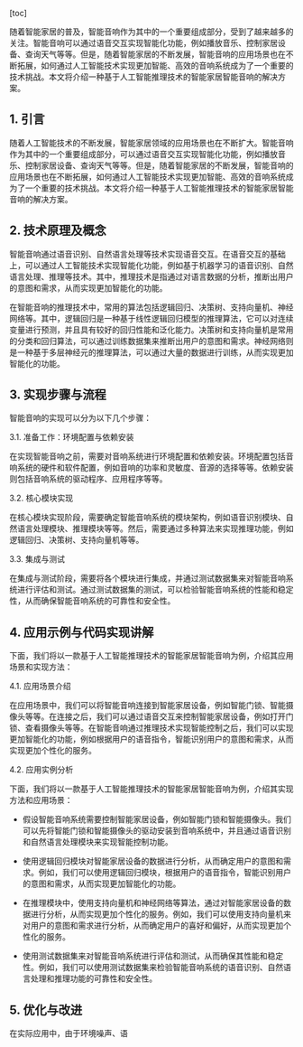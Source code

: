 
[toc]                    
                
                
随着智能家居的普及，智能音响作为其中的一个重要组成部分，受到了越来越多的关注。智能音响可以通过语音交互实现智能化功能，例如播放音乐、控制家居设备、查询天气等等。但是，随着智能家居的不断发展，智能音响的应用场景也在不断拓展，如何通过人工智能技术实现更加智能、高效的音响系统成为了一个重要的技术挑战。本文将介绍一种基于人工智能推理技术的智能家居智能音响的解决方案。

## 1. 引言

随着人工智能技术的不断发展，智能家居领域的应用场景也在不断扩大。智能音响作为其中的一个重要组成部分，可以通过语音交互实现智能化功能，例如播放音乐、控制家居设备、查询天气等等。但是，随着智能家居的不断发展，智能音响的应用场景也在不断拓展，如何通过人工智能技术实现更加智能、高效的音响系统成为了一个重要的技术挑战。本文将介绍一种基于人工智能推理技术的智能家居智能音响的解决方案。

## 2. 技术原理及概念

智能音响通过语音识别、自然语言处理等技术实现语音交互。在语音交互的基础上，可以通过人工智能技术实现智能化功能，例如基于机器学习的语音识别、自然语言处理、推理等技术。其中，推理技术是指通过对语言数据的分析，推断出用户的意图和需求，从而实现更加智能化的功能。

在智能音响的推理技术中，常用的算法包括逻辑回归、决策树、支持向量机、神经网络等。其中，逻辑回归是一种基于线性逻辑回归模型的推理算法，它可以对连续变量进行预测，并且具有较好的回归性能和泛化能力。决策树和支持向量机是常用的分类和回归算法，可以通过训练数据集来推断出用户的意图和需求。神经网络则是一种基于多层神经元的推理算法，可以通过大量的数据进行训练，从而实现更加智能化的功能。

## 3. 实现步骤与流程

智能音响的实现可以分为以下几个步骤：

3.1. 准备工作：环境配置与依赖安装

在实现智能音响之前，需要对音响系统进行环境配置和依赖安装。环境配置包括音响系统的硬件和软件配置，例如音响的功率和灵敏度、音源的选择等等。依赖安装则包括音响系统的驱动程序、应用程序等等。

3.2. 核心模块实现

在核心模块实现阶段，需要确定智能音响系统的模块架构，例如语音识别模块、自然语言处理模块、推理模块等等。然后，需要通过多种算法来实现推理功能，例如逻辑回归、决策树、支持向量机等等。

3.3. 集成与测试

在集成与测试阶段，需要将各个模块进行集成，并通过测试数据集来对智能音响系统进行评估和测试。通过测试数据集的测试，可以检验智能音响系统的性能和稳定性，从而确保智能音响系统的可靠性和安全性。

## 4. 应用示例与代码实现讲解

下面，我们将以一款基于人工智能推理技术的智能家居智能音响为例，介绍其应用场景和实现方法：

4.1. 应用场景介绍

在应用场景中，我们可以将智能音响连接到智能家居设备，例如智能门锁、智能摄像头等等。在连接之后，我们可以通过语音交互来控制智能家居设备，例如打开门锁、查看摄像头等等。在智能音响通过推理技术实现智能控制之后，我们可以实现更加智能化的功能，例如根据用户的语音指令，智能识别用户的意图和需求，从而实现更加个性化的服务。

4.2. 应用实例分析

下面，我们将以一款基于人工智能推理技术的智能家居智能音响为例，介绍其实现方法和应用场景：

- 假设智能音响系统需要控制智能家居设备，例如智能门锁和智能摄像头。我们可以先将智能门锁和智能摄像头的驱动安装到音响系统中，并且通过语音识别和自然语言处理模块来实现智能控制功能。

- 使用逻辑回归模块对智能家居设备的数据进行分析，从而确定用户的意图和需求。例如，我们可以使用逻辑回归模块，根据用户的语音指令，智能识别用户的意图和需求，从而实现更加智能化的功能。

- 在推理模块中，使用支持向量机和神经网络等算法，通过对智能家居设备的数据进行分析，从而实现更加个性化的服务。例如，我们可以使用支持向量机来对用户的意图和需求进行分析，从而确定用户的喜好和偏好，从而实现更加个性化的服务。

- 使用测试数据集来对智能音响系统进行评估和测试，从而确保其性能和稳定性。例如，我们可以使用测试数据集来检验智能音响系统的语音识别、自然语言处理和推理功能的可靠性和安全性。

## 5. 优化与改进

在实际应用中，由于环境噪声、语

